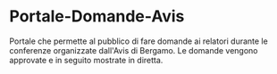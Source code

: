 # Portale-Domande-Avis
Portale che permette al pubblico di fare domande ai relatori durante le conferenze organizzate dall'Avis di Bergamo. Le domande vengono approvate e in seguito mostrate in diretta.
